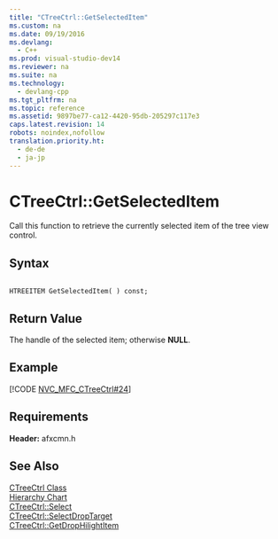 ```yaml
---
title: "CTreeCtrl::GetSelectedItem"
ms.custom: na
ms.date: 09/19/2016
ms.devlang: 
  - C++
ms.prod: visual-studio-dev14
ms.reviewer: na
ms.suite: na
ms.technology: 
  - devlang-cpp
ms.tgt_pltfrm: na
ms.topic: reference
ms.assetid: 9897be77-ca12-4420-95db-205297c117e3
caps.latest.revision: 14
robots: noindex,nofollow
translation.priority.ht: 
  - de-de
  - ja-jp
---
```

# CTreeCtrl::GetSelectedItem
Call this function to retrieve the currently selected item of the tree view control.  
  
## Syntax  
  
```  
  
HTREEITEM GetSelectedItem( ) const;  
```  
  
## Return Value  
 The handle of the selected item; otherwise **NULL**.  
  
## Example  
 [!CODE [NVC_MFC_CTreeCtrl#24](../CodeSnippet/VS_Snippets_Cpp/NVC_MFC_CTreeCtrl#24)]  
  
## Requirements  
 **Header:** afxcmn.h  
  
## See Also  
 [CTreeCtrl Class](../vs140/CTreeCtrl-Class.md)   
 [Hierarchy Chart](../vs140/Hierarchy-Chart.md)   
 [CTreeCtrl::Select](../vs140/CTreeCtrl--Select.md)   
 [CTreeCtrl::SelectDropTarget](../vs140/CTreeCtrl--SelectDropTarget.md)   
 [CTreeCtrl::GetDropHilightItem](../vs140/CTreeCtrl--GetDropHilightItem.md)